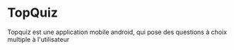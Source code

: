 # TopQuiz
Topquiz est une application mobile android, qui pose des questions à choix multiple à l'utilisateur
